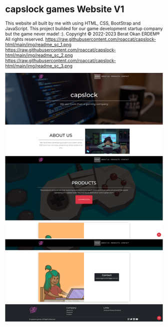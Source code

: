 # capslock games Website V1
This website all built by me with using HTML, CSS, BootStrap and JavaScript. This project builded for our game development startup company but the game never made! :).
Copyright © 2022-2023 Berat Okan ERDEM® All rights reserved.
https://raw.githubusercontent.com/roaccat/capslock-html/main/img/readme_sc_1.png
https://raw.githubusercontent.com/roaccat/capslock-html/main/img/readme_sc_2.png
https://raw.githubusercontent.com/roaccat/capslock-html/main/img/readme_sc_3.png

![Screenshot1](https://github.com/roaccat/capslock-html/blob/main/img/readme_sc_1.png?raw=true)
![Screenshot2](https://github.com/roaccat/capslock-html/blob/main/img/readme_sc_2.png?raw=true)
![Screenshot3](https://github.com/roaccat/capslock-html/blob/main/img/readme_sc_3.png?raw=true)
